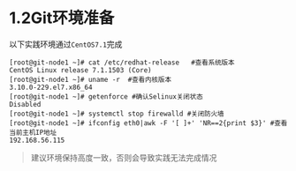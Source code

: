 # 1.2Git环境准备
以下实践环境通过`CentOS7.1`完成
```
[root@git-node1 ~]# cat /etc/redhat-release   #查看系统版本
CentOS Linux release 7.1.1503 (Core) 
[root@git-node1 ~]# uname -r  #查看内核版本
3.10.0-229.el7.x86_64
[root@git-node1 ~]# getenforce #确认Selinux关闭状态
Disabled
[root@git-node1 ~]# systemctl stop firewalld #关闭防火墙
[root@git-node1 ~]# ifconfig eth0|awk -F '[ ]+' 'NR==2{print $3}' #查看当前主机IP地址
192.168.56.115
```

>建议环境保持高度一致，否则会导致实践无法完成情况


